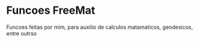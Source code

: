 # Funcoes FreeMat
 Funcoes feitas por mim, para auxilio de calculos matamaticos, geodesicos, entre outrso
